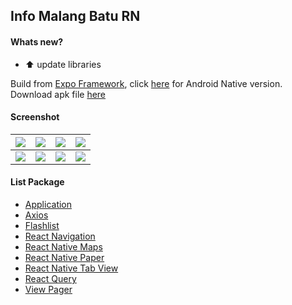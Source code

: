 ## Info Malang Batu RN ##

#### Whats new? #####
* :arrow_up: update libraries

Build from [Expo Framework](https://expo.dev/), click [here](https://github.com/yoesuv/Info-Malang-Batu) for Android Native version.  
Download apk file [here](https://e.pcloud.link/publink/show?code=XZeWwsZR3g9T460hrVFRyHRiLDIK00xmrVX)

#### Screenshot ####
| ![](https://images2.imgbox.com/7f/e5/xlMEXJvW_o.png) | ![](https://i.imgur.com/n9mJ4Z3.png) | ![](https://i.imgur.com/XSFyadz.png) | ![](https://i.imgur.com/vYW9Gbi.png) |
| :---: | :---: | :---: | :---: |
| ![](https://i.imgur.com/k2hZdkB.png) | ![](https://images2.imgbox.com/a7/79/iDAF7vRw_o.png) | ![](https://i.imgur.com/MfMjKwe.png) | ![](https://i.imgur.com/563Xwv7.png) |

#### List Package ####
- [Application](https://docs.expo.dev/versions/latest/sdk/application/)
- [Axios](https://axios-http.com/)
- [Flashlist](https://github.com/shopify/flash-list)
- [React Navigation](https://reactnavigation.org/)
- [React Native Maps](https://github.com/react-native-maps/react-native-maps)
- [React Native Paper](https://reactnativepaper.com/)
- [React Native Tab View](https://www.npmjs.com/package/react-native-tab-view)
- [React Query](https://tanstack.com/query/v4/docs/react-native)
- [View Pager](https://docs.expo.dev/versions/latest/sdk/view-pager/)